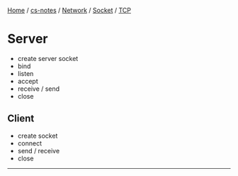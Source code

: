 [Home](https://mengxianbin.github.io) /
[cs-notes](https://mengxianbin.github.io/cs-notes/content) /
[Network](https://mengxianbin.github.io/cs-notes/content/Network) /
[Socket](https://mengxianbin.github.io/cs-notes/content/Network/Socket) /
[TCP](https://mengxianbin.github.io/cs-notes/content/Network/Socket/TCP)

# Server

* create server socket
* bind
* listen
* accept
* receive / send
* close

## Client

* create socket
* connect
* send / receive
* close

---
